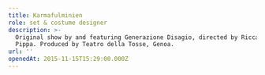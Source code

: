 ```yaml
---
title: Karmafulminien
role: set & costume designer
description: >-
  Original show by and featuring Generazione Disagio, directed by Riccardo
  Pippa. Produced by Teatro della Tosse, Genoa.
url: ''
openedAt: 2015-11-15T15:29:00.000Z
---
```


